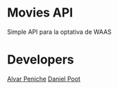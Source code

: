 # Movies API

Simple API para la optativa de WAAS


# Developers

[Alvar Peniche](https://github.com/JefPeniche)
[Daniel Poot](https://github.com/DaniPoot)
